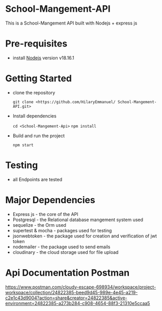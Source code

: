 # School-Mangement-API
This is a School-Mangement API built with Nodejs + express js

# Pre-requisites
- install [Nodejs](https://nodejs.org/en/blog/release/v18.16.1) version v18.16.1

# Getting Started
- clone the repository

  ` git clone <https://github.com/HilaryEmmanuel/ School-Mangement-API.git> `

- Install dependencies
  
  ` cd <School-Mangement-Api> `
  ` npm install `

- Build and run the project
  
  ` npm start  `

# Testing
- all Endpoints are tested

# Major Dependencies
- Express js - the core of the API
- Postgresql - the Relational database mangement system used
- sequelize - the Orm used
- supertest & mocha - packages used for testing
- jsonwebtoken - the package used  for creation and verification of jwt token
- nodemailer - the package used to send emails
- cloudinary - the cloud storage used for file upload



# Api Documentation Postman
https://www.postman.com/cloudy-escape-698934/workspace/project-workspace/collection/24822385-beed9d45-989e-4e45-a219-c2e1c43d9004?action=share&creator=24822385&active-environment=24822385-a273b284-c908-4654-88f3-21310e5ccaa5

